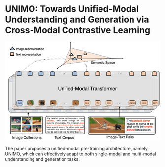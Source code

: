 # UNIMO: Towards Unified-Modal Understanding and Generation via Cross-Modal Contrastive Learning

![UNIMO](UnifModal.png)

The paper proposes a unified-modal pre-training architecture, namely UNIMO, which can effectively adapt to both single-modal and multi-modal understanding and generation tasks.
